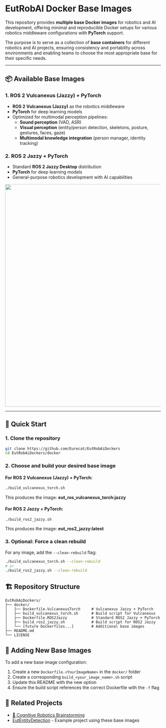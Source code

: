 # EutRobAI Docker Base Images

This repository provides **multiple base Docker images** for robotics and AI development, offering minimal and reproducible Docker setups for various robotics middleware configurations with **PyTorch** support.

The purpose is to serve as a collection of **base containers** for different robotics and AI projects, ensuring consistency and portability across environments and enabling teams to choose the most appropriate base for their specific needs.

---

## 📦 Available Base Images

### 1. **ROS 2 Vulcanexus (Jazzy) + PyTorch**
- **ROS 2 Vulcanexus (Jazzy)** as the robotics middleware
- **PyTorch** for deep learning models
- Optimized for multimodal perception pipelines:
  - **Sound perception** (VAD, ASR)
  - **Visual perception** (entity/person detection, skeletons, posture, gestures, faces, gaze)
  - **Multimodal knowledge integration** (person manager, identity tracking)

### 2. **ROS 2 Jazzy + PyTorch**
- Standard **ROS 2 Jazzy Desktop** distribution
- **PyTorch** for deep learning models
- General-purpose robotics development with AI capabilities


<p align="center">
  <img src="a05eb063-7279-4bdb-88d5-3ed93e5b2141.png" width="720"/>
</p>

---

## 🚀 Quick Start

### 1. Clone the repository
```bash
git clone https://github.com/Eurecat/EutRobAiDockers
cd EutRobAiDockers/docker
```

### 2. Choose and build your desired base image

#### For ROS 2 Vulcanexus (Jazzy) + PyTorch:
```bash
./build_vulcanexus_torch.sh
```
This produces the image: **eut_ros_vulcanexus_torch:jazzy**

#### For ROS 2 Jazzy + PyTorch:
```bash
./build_ros2_jazzy.sh
```
This produces the image: **eut_ros2_jazzy:latest**

### 3. Optional: Force a clean rebuild

For any image, add the `--clean-rebuild` flag:
```bash
./build_vulcanexus_torch.sh --clean-rebuild
# or
./build_ros2_jazzy.sh --clean-rebuild
```

## 🏗️ Repository Structure

```
EutRobAiDockers/
├── docker/
│   ├── Dockerfile.VulcanexusTorch     # Vulcanexus Jazzy + PyTorch
│   ├── build_vulcanexus_torch.sh      # Build script for Vulcanexus
│   ├── Dockerfile.ROS2Jazzy           # Standard ROS2 Jazzy + PyTorch  
│   ├── build_ros2_jazzy.sh            # Build script for ROS2 Jazzy
│   └── [future Dockerfiles...]        # Additional base images
├── README.md
└── LICENSE
```

## 🔧 Adding New Base Images

To add a new base image configuration:

1. Create a new `Dockerfile.<YourImageName>` in the `docker/` folder
2. Create a corresponding `build_<your_image_name>.sh` script
3. Update this README with the new option
4. Ensure the build script references the correct Dockerfile with the `-f` flag

## 🔗 Related Projects

- [🔗 Cognitive Robotics Brainstorming](https://eurecatcloud.sharepoint.com/sites/robotics/Shared%20Documents/10%20Cognitive%20Robotics/Brainstorming)
- [EutEntityDetection](https://github.com/Eurecat/EutEntityDetection) - Example project using these base images

